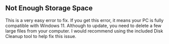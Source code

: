 ## Not Enough Storage Space

This is a very easy error to fix. If you get this error, it means your PC is fully compatible with Windows 11. Although to update, you need to delete a few large files from your computer. I would recommend using the included Disk Cleanup tool to help fix this issue.

